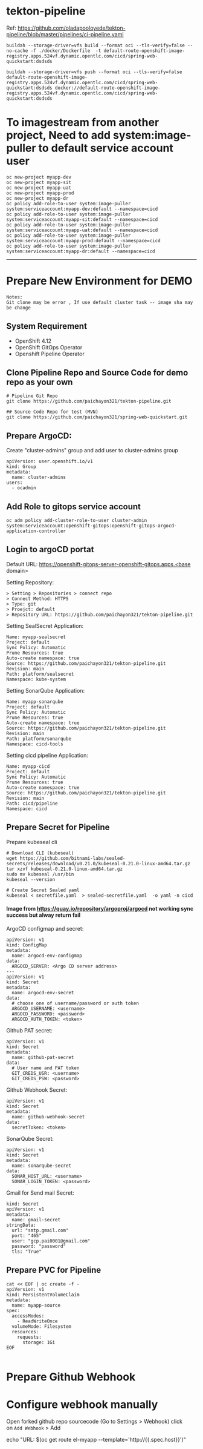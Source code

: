 # tekton-pipeline
Ref: https://github.com/oladapooloyede/tekton-pipeline/blob/master/pipelines/ci-pipeline.yaml

```
buildah --storage-driver=vfs build --format oci --tls-verify=false --no-cache -f ./docker/Dockerfile  -t default-route-openshift-image-registry.apps.524vf.dynamic.opentlc.com/cicd/spring-web-quickstart:dsdsds

buildah --storage-driver=vfs push --format oci --tls-verify=false default-route-openshift-image-registry.apps.524vf.dynamic.opentlc.com/cicd/spring-web-quickstart:dsdsds docker://default-route-openshift-image-registry.apps.524vf.dynamic.opentlc.com/cicd/spring-web-quickstart:dsdsds
```


# To imagestream from another project, Need to add system:image-puller to default service account user

```
oc new-project myapp-dev
oc new-project myapp-sit
oc new-project myapp-uat
oc new-project myapp-prod
oc new-project myapp-dr
oc policy add-role-to-user system:image-puller system:serviceaccount:myapp-dev:default --namespace=cicd
oc policy add-role-to-user system:image-puller system:serviceaccount:myapp-sit:default --namespace=cicd
oc policy add-role-to-user system:image-puller system:serviceaccount:myapp-uat:default --namespace=cicd
oc policy add-role-to-user system:image-puller system:serviceaccount:myapp-prod:default --namespace=cicd
oc policy add-role-to-user system:image-puller system:serviceaccount:myapp-dr:default --namespace=cicd

```
----

# Prepare New Environment for DEMO
```
Notes:
Git clone may be error , If use default cluster task -- image sha may be change
```

## System Requirement
- OpenShift 4.12
- OpenShift GitOps Operator
- Openshift Pipeline Operator

## Clone Pipeline Repo and Source Code for demo repo as your own
```
# Pipeline Git Repo
git clone https://github.com/paichayon321/tekton-pipeline.git

## Source Code Repo for test (MVN)
git clone https://github.com/paichayon321/spring-web-quickstart.git
```

## Prepare ArgoCD:
Create "cluster-admins" group and add user to cluster-admins group

```
apiVersion: user.openshift.io/v1
kind: Group
metadata:
  name: cluster-admins
users:
  - ocadmin
```

## Add Role to gitops service account
```
oc adm policy add-cluster-role-to-user cluster-admin system:serviceaccount:openshift-gitops:openshift-gitops-argocd-application-controller
```

## Login to argoCD portat
Default URL:
https://openshift-gitops-server-openshift-gitops.apps.<base domain>

Setting Repository:
```
> Setting > Repositories > connect repo
> Connect Method: HTTPS
> Type: git
> Proejct: default
> Repository URL: https://github.com/paichayon321/tekton-pipeline.git
```

Setting SealSecret Application:
```
Name: myapp-sealsecret
Project: default
Sync Policy: Automatic
Prune Resources: true
Auto-create namespace: true
Source: https://github.com/paichayon321/tekton-pipeline.git
Revision: main
Path: platform/sealsecret
Namespace: kube-system
```

Setting SonarQube Application:
```
Name: myapp-sonarqube
Project: default
Sync Policy: Automatic
Prune Resources: true
Auto-create namespace: true
Source: https://github.com/paichayon321/tekton-pipeline.git
Revision: main
Path: platform/sonarqube
Namespace: cicd-tools
```

Setting cicd pipeline Application:
```
Name: myapp-cicd
Project: default
Sync Policy: Automatic
Prune Resources: true
Auto-create namespace: true
Source: https://github.com/paichayon321/tekton-pipeline.git
Revision: main
Path: cicd/pipeline
Namespace: cicd
```


## Prepare Secret for Pipeline
Prepare kubeseal cli
```
# Download CLI (kubeseal)
wget https://github.com/bitnami-labs/sealed-secrets/releases/download/v0.21.0/kubeseal-0.21.0-linux-amd64.tar.gz
tar xzvf kubeseal-0.21.0-linux-amd64.tar.gz
sudo mv kubeseal /usr/bin
kubeseal --version

# Create Secret Sealed yaml
kubeseal < secretfile.yaml  > sealed-secretfile.yaml  -o yaml -n cicd
```

#### Image from https://quay.io/repository/argoproj/argocd not working sync success but alway return fail
ArgoCD configmap and secret:

```
apiVersion: v1
kind: ConfigMap
metadata:
  name: argocd-env-configmap
data:
  ARGOCD_SERVER: <Argo CD server address>
---
apiVersion: v1
kind: Secret
metadata:
  name: argocd-env-secret
data:
  # choose one of username/password or auth token
  ARGOCD_USERNAME: <username>
  ARGOCD_PASSWORD: <password>
  ARGOCD_AUTH_TOKEN: <token>
```

Github PAT secret:

```
apiVersion: v1
kind: Secret
metadata:
  name: github-pat-secret
data:
  # User name and PAT token
  GIT_CREDS_USR: <username>
  GIT_CREDS_PSW: <password>
```

Github Webhook Secret:
```
apiVersion: v1
kind: Secret
metadata:
  name: github-webhook-secret
data:
  secretToken: <token>
```

SonarQube Secret:
```
apiVersion: v1
kind: Secret
metadata:
  name: sonarqube-secret
data:
  SONAR_HOST_URL: <username>
  SONAR_LOGIN_TOKEN: <password>
```

Gmail for Send mail Secret:

```
kind: Secret
apiVersion: v1
metadata:
  name: gmail-secret
stringData:
  url: "smtp.gmail.com"
  port: "465"
  user: "gcp.pai0001@gmail.com"
  password: "password"
  tls: "True"
```


## Prepare PVC for Pipeline
```
cat << EOF | oc create -f -
apiVersion: v1
kind: PersistentVolumeClaim
metadata:
  name: myapp-source
spec:
  accessModes:
    - ReadWriteOnce
  volumeMode: Filesystem
  resources:
    requests:
      storage: 1Gi
EOF


```

# Prepare Github Webhook
# Configure webhook manually

Open forked github repo sourcecode (Go to Settings > Webhook) click on `Add Webhook` > Add

echo "URL: $(oc  get route el-myapp --template='http://{{.spec.host}}')"



